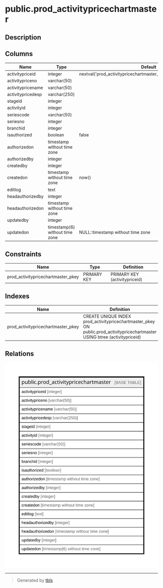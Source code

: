 # public.prod_activitypricechartmaster

## Description

## Columns

| Name | Type | Default | Nullable | Children | Parents | Comment |
| ---- | ---- | ------- | -------- | -------- | ------- | ------- |
| activitypriceid | integer | nextval('prod_activitypricechartmaster_activitypriceid_seq'::regclass) | false |  |  |  |
| activitypriceno | varchar(50) |  | true |  |  |  |
| activitypricename | varchar(50) |  | true |  |  |  |
| activitypricedesp | varchar(250) |  | true |  |  |  |
| stageid | integer |  | true |  |  |  |
| activityid | integer |  | true |  |  |  |
| seriescode | varchar(50) |  | true |  |  |  |
| seriesno | integer |  | true |  |  |  |
| branchid | integer |  | true |  |  |  |
| isauthorized | boolean | false | false |  |  |  |
| authorizedon | timestamp without time zone |  | true |  |  |  |
| authorizedby | integer |  | true |  |  |  |
| createdby | integer |  | true |  |  |  |
| createdon | timestamp without time zone | now() | true |  |  |  |
| editlog | text |  | true |  |  |  |
| headauthorizedby | integer |  | true |  |  |  |
| headauthorizedon | timestamp without time zone |  | true |  |  |  |
| updatedby | integer |  | true |  |  |  |
| updatedon | timestamp(6) without time zone | NULL::timestamp without time zone | true |  |  |  |

## Constraints

| Name | Type | Definition |
| ---- | ---- | ---------- |
| prod_activitypricechartmaster_pkey | PRIMARY KEY | PRIMARY KEY (activitypriceid) |

## Indexes

| Name | Definition |
| ---- | ---------- |
| prod_activitypricechartmaster_pkey | CREATE UNIQUE INDEX prod_activitypricechartmaster_pkey ON public.prod_activitypricechartmaster USING btree (activitypriceid) |

## Relations

![er](public.prod_activitypricechartmaster.svg)

---

> Generated by [tbls](https://github.com/k1LoW/tbls)
